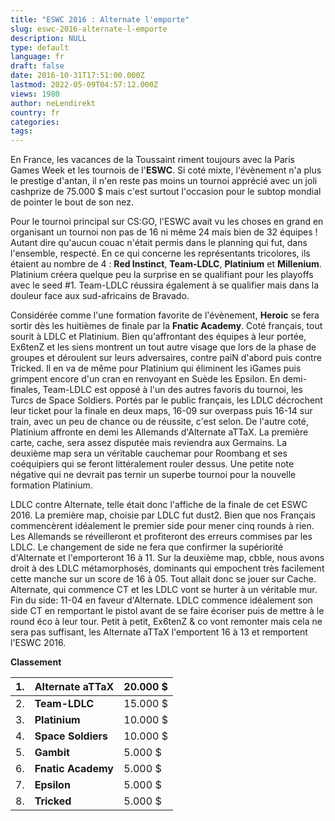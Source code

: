 ```yaml
---
title: "ESWC 2016 : Alternate l'emporte"
slug: eswc-2016-alternate-l-emporte
description: NULL
type: default
language: fr
draft: false
date: 2016-10-31T17:51:00.000Z
lastmod: 2022-05-09T04:57:12.000Z
views: 1980
author: neLendirekt
country: fr
categories:
tags:
---
```

En France, les vacances de la Toussaint riment toujours avec la Paris Games Week et les tournois de l'**ESWC**. Si coté mixte, l'évènement n'a plus le prestige d'antan, il n'en reste pas moins un tournoi apprécié avec un joli cashprize de 75.000 $ mais c'est surtout l'occasion pour le subtop mondial de pointer le bout de son nez.   
  
Pour le tournoi principal sur CS:GO, l'ESWC avait vu les choses en grand en organisant un tournoi non pas de 16 ni même 24 mais bien de 32 équipes ! Autant dire qu'aucun couac n'était permis dans le planning qui fut, dans l'ensemble, respecté. En ce qui concerne les représentants tricolores, ils étaient au nombre de 4 : **Red Instinct**, **Team-LDLC**, **Platinium** et **Millenium**. Platinium créera quelque peu la surprise en se qualifiant pour les playoffs avec le seed #1\. Team-LDLC réussira également à se qualifier mais dans la douleur face aux sud-africains de Bravado.

Considérée comme l'une formation favorite de l'évènement, **Heroic** se fera sortir dès les huitièmes de finale par la **Fnatic Academy**. Coté français, tout sourit à LDLC et Platinium. Bien qu'affrontant des équipes à leur portée, Ex6tenZ et les siens montrent un tout autre visage que lors de la phase de groupes et déroulent sur leurs adversaires, contre paiN d'abord puis contre Tricked. Il en va de même pour Platinium qui éliminent les iGames puis grimpent encore d'un cran en renvoyant en Suède les Epsilon. En demi-finales, Team-LDLC est opposé à l'un des autres favoris du tournoi, les Turcs de Space Soldiers. Portés par le public français, les LDLC décrochent leur ticket pour la finale en deux maps, 16-09 sur overpass puis 16-14 sur train, avec un peu de chance ou de réussite, c'est selon. De l'autre coté, Platinium affronte en demi les Allemands d'Alternate aTTaX. La première carte, cache, sera assez disputée mais reviendra aux Germains. La deuxième map sera un véritable cauchemar pour Roombang et ses coéquipiers qui se feront littéralement rouler dessus. Une petite note négative qui ne devrait pas ternir un superbe tournoi pour la nouvelle formation Platinium.  
  
LDLC contre Alternate, telle était donc l'affiche de la finale de cet ESWC 2016\. La première map, choisie par LDLC fut dust2\. Bien que nos Français commencèrent idéalement le premier side pour mener cinq rounds à rien. Les Allemands se réveilleront et profiteront des erreurs commises par les LDLC. Le changement de side ne fera que confirmer la supériorité d'Alternate et l'emporteront 16 à 11\. Sur la deuxième map, cbble, nous avons droit à des LDLC métamorphosés, dominants qui empochent très facilement cette manche sur un score de 16 à 05\. Tout allait donc se jouer sur Cache. Alternate, qui commence CT et les LDLC vont se hurter à un véritable mur. Fin du side: 11-04 en faveur d'Alternate. LDLC commence idéalement son side CT en remportant le pistol avant de se faire écoriser puis de mettre à le round éco à leur tour. Petit à petit, Ex6tenZ & co vont remonter mais cela ne sera pas suffisant, les Alternate aTTaX l'emportent 16 à 13 et remportent l'ESWC 2016.

**Classement** 

| 1. | **Alternate aTTaX** | 20.000 $ |
| -- | ------------------- | -------- |
| 2. | **Team-LDLC**       | 15.000 $ |
| 3. | **Platinium**       | 10.000 $ |
| 4. | **Space Soldiers**  | 10.000 $ |
| 5. | **Gambit**          | 5.000 $  |
| 6. | **Fnatic Academy**  | 5.000 $  |
| 7. | **Epsilon**         | 5.000 $  |
| 8. | **Tricked**         | 5.000 $  |

